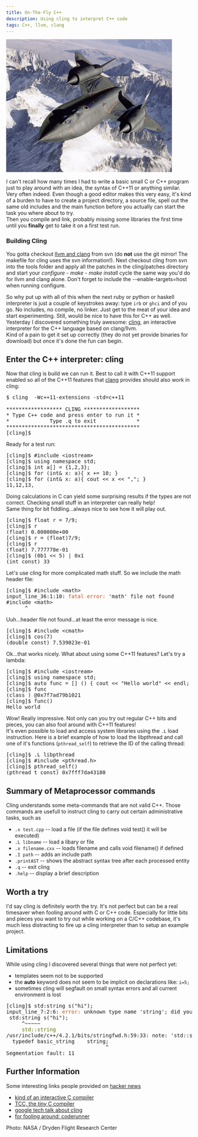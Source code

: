 ```yaml
---
title: On-The-Fly C++
description: Using cling to interpret C++ code
tags: C++, llvm, clang
---
```


![](/images/cling/flying.jpg)

I can't recall how many times I had to write a basic small C or C++ program just to play around with an idea, the syntax of C++11 or anything similar. Very often indeed. Even though a good editor makes this very easy, it's kind of a burden to have to create a project directory, a source file, spell out the same old includes and the main function before you actually can start the task you where about to try.    
Then you compile and link, probably missing some libraries the first time until you __finally__ get to take it on a first test run.  

<section class="information rightinfo">

### Building Cling

You gotta checkout [llvm and clang](http://clang.llvm.org/get_started.html) from svn (do **not** use the git mirror! The makefile for cling uses the svn information!). Next checkout cling from svn into the tools folder and apply all the patches in the cling/patches directory and start your *configure - make - make install* cycle the same way you'd do for llvm and clang alone. Don't forget to include the  --enable-targets=host when running configure.
</section>

So why put up with all of this when the next ruby or python or haskell interpreter is just a couple of keystrokes away: type `irb` or `ghci` and of you go. No includes, no compile, no linker. Just get to the meat of your idea and start experimenting. Still, would be nice to have this for C++ as well.  
Yesterday I discovered something truly awesome: [cling](http://root.cern.ch/drupal/content/cling), an interactive interpreter for the C++ language based on clang/llvm.  
Kind of a pain to get it set up correctly (they do not yet provide binaries for download) but once it's done the fun can begin.

## Enter the C++ interpreter: cling

Now that cling is build we can run it. Best to call it with C++11 support enabled so all of the C++11 features that [clang](http://clang.llvm.org/) provides should also work in cling:

<pre class="terminal">
$ cling  -Wc++11-extensions -std=c++11

****************** CLING ******************
* Type C++ code and press enter to run it *
*             Type .q to exit             *
*******************************************
<span id="prompt">[cling]</span>$ 
</pre>

Ready for a test run:

<pre class="terminal">
<span id="prompt">[cling]</span>$ #include &lt;iostream&gt;
<span id="prompt">[cling]</span>$ using namespace std;
<span id="prompt">[cling]</span>$ int a[] = {1,2,3};
<span id="prompt">[cling]</span>$ for (int& x: a){ x += 10; }
<span id="prompt">[cling]</span>$ for (int& x: a){ cout << x << ","; }
11,12,13,
</pre>

Doing calculations in C can yield some surprising results if the types are not correct. Checking small stuff in an interpreter can really help!  
Same thing for bit fiddling...always nice to see how it will play out.

<pre class="terminal">
<span id="prompt">[cling]</span>$ float r = 7/9;
<span id="prompt">[cling]</span>$ r
(float) 0.000000e+00
<span id="prompt">[cling]</span>$ r = (float)7/9;
<span id="prompt">[cling]</span>$ r
(float) 7.777778e-01
<span id="prompt">[cling]</span>$ (0b1 << 5) | 0x1
(int const) 33
</pre>

Let's use cling for more complicated math stuff. So we include the math header file:

<pre class="terminal">
<span id="prompt">[cling]</span>$ #include &lt;math&gt;
input_line_36:1:10: <span style="color: #cb4b15;">fatal error:</span> 'math' file not found
#include &lt;math&gt;
      ^
</pre>

Uuh...header file not found...at least the error message is nice. 

<pre class="terminal">
<span id="prompt">[cling]</span>$ #include &lt;cmath&gt;
<span id="prompt">[cling]</span>$ cos(7)
(double const) 7.539023e-01
</pre>

Ok...that works nicely. What about using some C++11 features? Let's try a lambda:

<pre class="terminal">
<span id="prompt">[cling]</span>$ #include &lt;iostream&gt;
<span id="prompt">[cling]</span>$ using namespace std;
<span id="prompt">[cling]</span>$ auto func = [] () { cout << "Hello world" << endl; };
<span id="prompt">[cling]</span>$ func
(class <lambda at input_line_6:2:14>) @0x7f7ad79b1021
<span id="prompt">[cling]</span>$ func()
Hello world
</pre>

Wow! Really impressive. Not only can you try out regular C++ bits and pieces, you can also fool around with C++11 features!  
It's even possible to load and access system libraries using the `.L` load instruction. Here is a brief example of how to load the libpthread and call one of it's functions (`pthread_self`) to retrieve the ID of the calling thread:

<pre class="terminal">
<span id="prompt">[cling]</span>$ .L libpthread
<span id="prompt">[cling]</span>$ #include &lt;pthread.h&gt;
<span id="prompt">[cling]</span>$ pthread_self()
(pthread_t const) 0x7fff7da43180
</pre>


## Summary of Metaprocessor commands

Cling understands some meta-commands that are not valid C++. Those commands are usefull to instruct cling to carry out certain administrative tasks, such as

* `.x test.cpp` -- load a file (if the file defines void test() it will be executed)
* `.L libname` -- load a libary or file
* `.x filename.cxx` -- loads filename and calls void filename() if defined
* `.I path` -- adds an include path
* `.printAST` -- shows the abstract syntax tree after each processed entity
* `.q` -- exit cling
* `.help` -- display a brief description

## Worth a try

I'd say cling is definitely worth the try. It's not perfect but can be a real timesaver when fooling around with C or C++ code. Especially for little bits and pieces you want to try out while working on a C/C++ codebase, it's much less distracting to fire up a cling interpreter than to setup an example project.

## Limitations

While using cling I discovered several things that were not perfect yet:

* templates seem not to be supported
* the **auto** keyword does not seem to be implicit on declarations like: `i=5;`
* sometimes cling will segfault on small syntax errors and all current environment is lost

<pre class="terminal">
<span id="prompt">[cling]</span>$ std:string s("hi");
input_line_7:2:6: <span style="color: #cb4b15;">error:</span> unknown type name 'string'; did you mean 'std::string'?
 std:string s("hi");
     ^~~~~~
     <span style="color: #637204;">std::string</span>
/usr/include/c++/4.2.1/bits/stringfwd.h:59:33: note: 'std::string' declared here
  typedef basic_string<char>    string;
                                ^
Segmentation fault: 11
</pre>


## Further Information

Some interesting links people provided on [hacker news](http://news.ycombinator.com/item?id=4373334)

* [kind of an interactive C compiler](https://docs.google.com/viewer?url=http%3A%2F%2Fwww.bitsavers.org%2Fpdf%2Fsymbolics%2Fsoftware%2Fgenera_8%2FUser_s_Guide_to_Symbolics_C.pdf)
* [TCC, the *tiny* C compiler](http://bellard.org/tcc/)
* [google tech talk about cling](http://www.youtube.com/watch?v=f9Xfh8pv3Fs)
* [for fooling around: coderunner](http://krillapps.com/coderunner/)

<citation>Photo: NASA / Dryden Flight Research Center</citation>
